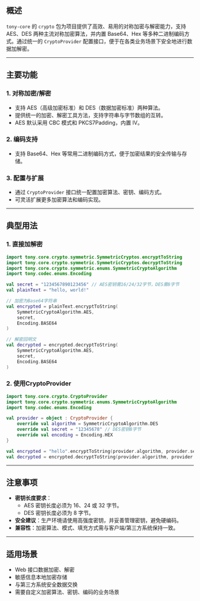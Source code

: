 ## 概述

`tony-core` 的 `crypto` 包为项目提供了高效、易用的对称加密与解密能力，支持 AES、DES 两种主流对称加密算法，并内置 Base64、Hex 等多种二进制编码方式。通过统一的 `CryptoProvider` 配置接口，便于在各类业务场景下安全地进行数据加解密。

---

## 主要功能

### 1. 对称加密/解密
- 支持 AES（高级加密标准）和 DES（数据加密标准）两种算法。
- 提供统一的加密、解密工具方法，支持字符串与字节数组的互转。
- AES 默认采用 CBC 模式和 PKCS7Padding，内置 IV。

### 2. 编码支持
- 支持 Base64、Hex 等常用二进制编码方式，便于加密结果的安全传输与存储。

### 3. 配置与扩展
- 通过 `CryptoProvider` 接口统一配置加密算法、密钥、编码方式。
- 可灵活扩展更多加密算法和编码实现。

---

## 典型用法

### 1. 直接加解密

```kotlin
import tony.core.crypto.symmetric.SymmetricCryptos.encryptToString
import tony.core.crypto.symmetric.SymmetricCryptos.decryptToString
import tony.core.crypto.symmetric.enums.SymmetricCryptoAlgorithm
import tony.codec.enums.Encoding

val secret = "1234567890123456" // AES密钥需16/24/32字节，DES需8字节
val plainText = "hello, world!"

// 加密为Base64字符串
val encrypted = plainText.encryptToString(
    SymmetricCryptoAlgorithm.AES,
    secret,
    Encoding.BASE64
)

// 解密回明文
val decrypted = encrypted.decryptToString(
    SymmetricCryptoAlgorithm.AES,
    secret,
    Encoding.BASE64
)
```

### 2. 使用CryptoProvider

```kotlin
import tony.core.crypto.CryptoProvider
import tony.core.crypto.symmetric.enums.SymmetricCryptoAlgorithm
import tony.codec.enums.Encoding

val provider = object : CryptoProvider {
    override val algorithm = SymmetricCryptoAlgorithm.DES
    override val secret = "12345678" // DES密钥8字节
    override val encoding = Encoding.HEX
}

val encrypted = "hello".encryptToString(provider.algorithm, provider.secret, provider.encoding)
val decrypted = encrypted.decryptToString(provider.algorithm, provider.secret, provider.encoding)
```

---

## 注意事项

- **密钥长度要求**：
  - AES 密钥长度必须为 16、24 或 32 字节。
  - DES 密钥长度必须为 8 字节。
- **安全建议**：生产环境请使用高强度密钥，并妥善管理密钥，避免硬编码。
- **兼容性**：加密算法、模式、填充方式需与客户端/第三方系统保持一致。

---

## 适用场景

- Web 接口数据加密、解密
- 敏感信息本地加密存储
- 与第三方系统安全数据交换
- 需要自定义加密算法、密钥、编码的业务场景
